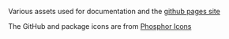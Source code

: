 Various assets used for documentation and the [github pages site](https://yay-machine.js.org/)

The GitHub and package icons are from [Phosphor Icons](https://phosphoricons.com/)
